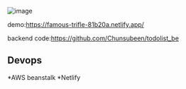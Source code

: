 ![image](https://github.com/user-attachments/assets/6ec67b80-f18f-4647-9110-2a1018a542de)

demo:https://famous-trifle-81b20a.netlify.app/

backend code:https://github.com/Chunsubeen/todolist_be

## Devops
*AWS beanstalk
*Netlify
